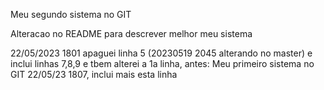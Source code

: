Meu segundo sistema no GIT

Alteracao no README para descrever melhor meu sistema



22/05/2023 1801 apaguei linha 5 (20230519 2045 alterando no master)
e inclui linhas 7,8,9
e tbem alterei a 1a linha, antes: Meu primeiro sistema no GIT
22/05/23 1807, inclui mais esta linha